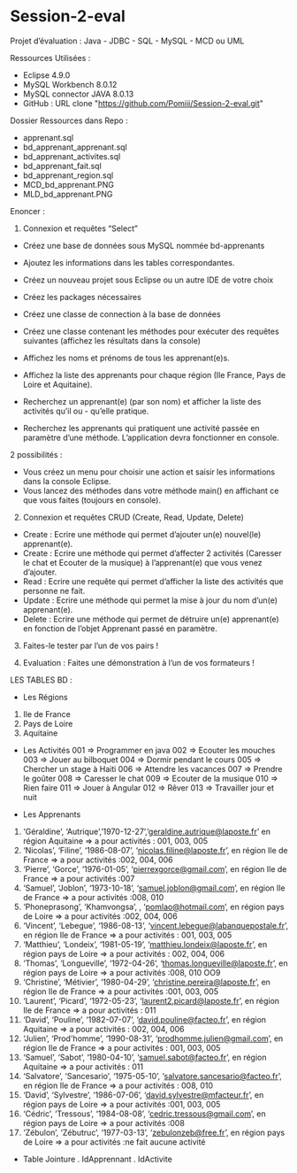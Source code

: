 # Session-2-eval

Projet d’évaluation : Java - JDBC - SQL - MySQL - MCD ou UML

Ressources Utilisées :

- Eclipse 4.9.0
- MySQL Workbench 8.0.12
- MySQL connector JAVA 8.0.13
- GitHub : URL clone "https://github.com/Pomiii/Session-2-eval.git"

Dossier Ressources dans Repo :
- apprenant.sql
- bd_apprenant_apprenant.sql
- bd_apprenant_activites.sql
- bd_apprenant_fait.sql
- bd_apprenant_region.sql
- MCD_bd_apprenant.PNG
- MLD_bd_apprenant.PNG

Enoncer :

1. Connexion et requêtes “Select”

- Créez une base de données sous MySQL nommée bd-apprenants
- Ajoutez les informations dans les tables correspondantes.
- Créez un nouveau projet sous Eclipse ou un autre IDE de votre choix
- Créez les packages nécessaires
- Créez une classe de connection à la base de données
- Créez une classe contenant les méthodes pour exécuter des requêtes suivantes (affichez les résultats dans la console)

- Affichez les noms et prénoms de tous les apprenant(e)s.
- Affichez la liste des apprenants pour chaque région (Ile France, Pays de Loire et Aquitaine).
- Recherchez un apprenant(e) (par son nom) et afficher la liste des activités qu’il ou - qu’elle pratique.
- Recherchez les apprenants qui pratiquent une activité passée en paramètre d’une méthode.
L’application devra fonctionner en console.

2 possibilités :

- Vous créez un menu pour choisir une action et saisir les informations dans la console Eclipse.
- Vous lancez des méthodes dans votre méthode main() en affichant ce que vous faites (toujours en console).

2. Connexion et requêtes CRUD (Create, Read, Update, Delete)

- Create : Ecrire une méthode qui permet d’ajouter un(e) nouvel(le) apprenant(e).
- Create : Ecrire une méthode qui permet d’affecter 2 activités (Caresser le chat et Ecouter de la musique) à l’apprenant(e) que vous venez d’ajouter.
- Read : Ecrire une requête qui permet d’afficher la liste des activités que personne ne fait.
- Update : Ecrire une méthode qui permet la mise à jour du nom d’un(e) apprenant(e).
- Delete : Ecrire une méthode qui permet de détruire un(e) apprenant(e) en fonction de l’objet Apprenant passé en paramètre.

3. Faites-le tester par l’un de vos pairs !

4. Evaluation : Faites une démonstration à l’un de vos formateurs !


LES TABLES BD :

- Les Régions 
1. Ile de France
2. Pays de Loire
3. Aquitaine

- Les Activités 
001 => Programmer en java
002 => Ecouter les mouches
003 => Jouer au bilboquet
004 => Dormir pendant le cours
005 => Chercher un stage à Haiti
006 => Attendre les vacances
007 => Prendre le goûter
008 => Caresser le chat
009 => Ecouter de la musique
010 => Rien faire
011 => Jouer à Angular
012 => Rêver
013 => Travailler jour et nuit

- Les Apprenants
1. ‘Géraldine’, ‘Autrique’,’1970-12-27’,’geraldine.autrique@laposte.fr’ en région Aquitaine => a pour activités : 001, 003, 005
2. ‘Nicolas’, ‘Filine’, ‘1986-08-07’, ‘nicolas.filine@laposte.fr’, en région Ile de France => a pour activités :002, 004, 006
3. ‘Pierre’, ‘Gorce’, ‘1976-01-05’, ‘pierrexgorce@gmail.com’, en région Ile de France => a pour activités :007
4. ‘Samuel’, ‘Joblon’, ‘1973-10-18’, ‘samuel.joblon@gmail.com’, en région Ile de France => a pour activités :008, 010
5. ‘Phoneprasong’, ‘Khamvongsa’, , ‘pomlao@hotmail.com’, en région pays de Loire => a pour activités :002, 004, 006
6. ‘Vincent’, ‘Lebegue’, ‘1986-08-13’, ‘vincent.lebegue@labanquepostale.fr’, en région Ile de France => a pour activités : 001, 003, 005
7. ‘Matthieu’, ‘Londeix’, ‘1981-05-19’, ‘matthieu.londeix@laposte.fr’, en région pays de Loire => a pour activités : 002, 004, 006
8. ‘Thomas’, ‘Longueville’, ‘1972-04-26’, ‘thomas.longueville@laposte.fr’, en région pays de Loire => a pour activités :008, 010 OO9
9. ‘Christine’, ‘Métivier’, ‘1980-04-29’, ‘christine.pereira@laposte.fr’, en région Ile de France => a pour activités :001, 003, 005
10. ‘Laurent’, ‘Picard’, ‘1972-05-23’, ‘laurent2.picard@laposte.fr’, en région Ile de France => a pour activités : 011
11. ‘David’, ‘Pouline’, ‘1982-07-07’, ‘david.pouline@facteo.fr’, en région Aquitaine => a pour activités : 002, 004, 006
12. ‘Julien’, ‘Prod'homme’, ‘1990-08-31’, ‘prodhomme.julien@gmail.com’, en région Ile de France => a pour activités : 001, 003, 005
13. ‘Samuel’, ‘Sabot’, ‘1980-04-10’, ‘samuel.sabot@facteo.fr’, en région Aquitaine => a pour activités : 011
14. ‘Salvatore’, ‘Sancesario’, ‘1975-05-10’, ‘salvatore.sancesario@facteo.fr’, en région Ile de France => a pour activités : 008, 010
15. ‘David’, ‘Sylvestre’, ‘1986-07-06’, ‘david.sylvestre@mfacteur.fr’, en région pays de Loire => a pour activités :001, 003, 005
16. ‘Cédric’, ‘Tressous’, ‘1984-08-08’, ‘cedric.tressous@gmail.com’, en région pays de Loire => a pour activités :008
17. ‘Zébulon’, ‘Zébutruc’, ‘1977-03-13’, ‘zebulonzeb@free.fr’, en région pays de Loire => a pour activités :ne fait aucune activité

- Table Jointure
. IdApprennant
. IdActivite


